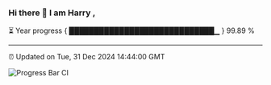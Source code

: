 ### Hi there 👋 I am Harry , 

⏳ Year progress { █████████████████████████████▁ } 99.89 %

---

⏰ Updated on Tue, 31 Dec 2024 14:44:00 GMT

![Progress Bar CI](https://github.com/duykhang68/duykhang68/workflows/Progress%20Bar%20CI/badge.svg)

